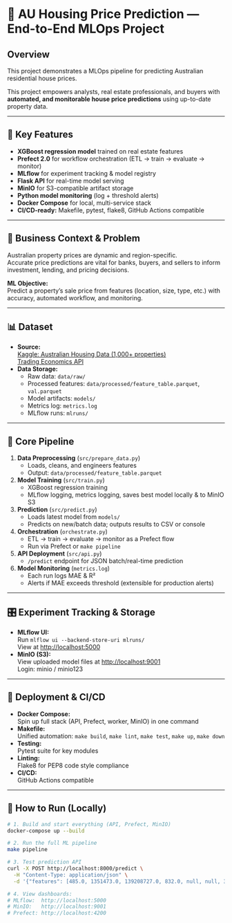 # 🏡 AU Housing Price Prediction — End-to-End MLOps Project

## Overview

This project demonstrates a MLOps pipeline for predicting Australian residential house prices. 

This project empowers analysts, real estate professionals, and buyers with **automated, and monitorable house price predictions** using up-to-date property data.

---

## 🚀 Key Features

- **XGBoost regression model** trained on real estate features  
- **Prefect 2.0** for workflow orchestration (ETL → train → evaluate → monitor)
- **MLflow** for experiment tracking & model registry
- **Flask API** for real-time model serving
- **MinIO** for S3-compatible artifact storage
- **Python model monitoring** (log + threshold alerts)
- **Docker Compose** for local, multi-service stack
- **CI/CD-ready:** Makefile, pytest, flake8, GitHub Actions compatible

---

## 🏦 Business Context & Problem

Australian property prices are dynamic and region-specific.  
Accurate price predictions are vital for banks, buyers, and sellers to inform investment, lending, and pricing decisions.

**ML Objective:**  
Predict a property’s sale price from features (location, size, type, etc.) with accuracy, automated workflow, and monitoring.

---

## 📊 Dataset

- **Source:**  
  [Kaggle: Australian Housing Data (1,000+ properties)](https://www.kaggle.com/datasets/thedevastator/australian-housing-data-1000-properties-sampled)  
  [Trading Economics API](https://tradingeconomics.com/api/?source=footer)
- **Data Storage:**  
  - Raw data: `data/raw/`
  - Processed features: `data/processed/feature_table.parquet`, `val.parquet`
  - Model artifacts: `models/`
  - Metrics log: `metrics.log`
  - MLflow runs: `mlruns/`

---
## 🔬 Core Pipeline

1. **Data Preprocessing** (`src/prepare_data.py`)
    - Loads, cleans, and engineers features
    - Output: `data/processed/feature_table.parquet`
2. **Model Training** (`src/train.py`)
    - XGBoost regression training
    - MLflow logging, metrics logging, saves best model locally & to MinIO S3
3. **Prediction** (`src/predict.py`)
    - Loads latest model from `models/`
    - Predicts on new/batch data; outputs results to CSV or console
4. **Orchestration** (`orchestrate.py`)
    - ETL → train → evaluate → monitor as a Prefect flow
    - Run via Prefect or `make pipeline`
5. **API Deployment** (`src/api.py`)
    - `/predict` endpoint for JSON batch/real-time prediction
6. **Model Monitoring** (`metrics.log`)
    - Each run logs MAE & R²
    - Alerts if MAE exceeds threshold (extensible for production alerts)

---

## 🎛️ Experiment Tracking & Storage

- **MLflow UI:**  
  Run `mlflow ui --backend-store-uri mlruns/`  
  View at [http://localhost:5000](http://localhost:5000)
- **MinIO (S3):**  
  View uploaded model files at [http://localhost:9001](http://localhost:9001)  
  Login: minio / minio123

---

## 🐳 Deployment & CI/CD

- **Docker Compose:**  
  Spin up full stack (API, Prefect, worker, MinIO) in one command
- **Makefile:**  
  Unified automation: `make build`, `make lint`, `make test`, `make up`, `make down`
- **Testing:**  
  Pytest suite for key modules
- **Linting:**  
  Flake8 for PEP8 code style compliance
- **CI/CD:**  
  GitHub Actions compatible

---

## 🏁 How to Run (Locally)

```bash
# 1. Build and start everything (API, Prefect, MinIO)
docker-compose up --build

# 2. Run the full ML pipeline
make pipeline

# 3. Test prediction API
curl -X POST http://localhost:8000/predict \
  -H "Content-Type: application/json" \
  -d '{"features": [485.0, 1351473.0, 139208727.0, 832.0, null, null, 3.0, 2.0, 2.0, 921.2, -0.56, 2.83, 56097.6, 29258.7, 16232.0, 212.0]}'

# 4. View dashboards:
# MLflow:  http://localhost:5000
# MinIO:   http://localhost:9001
# Prefect: http://localhost:4200
